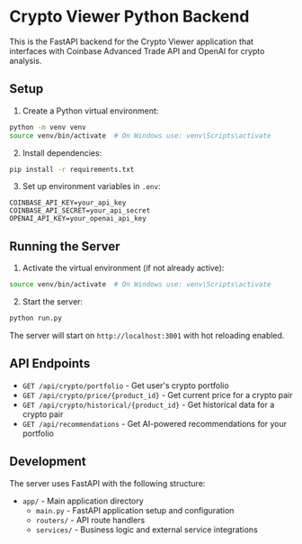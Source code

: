 # Crypto Viewer Python Backend

This is the FastAPI backend for the Crypto Viewer application that interfaces with Coinbase Advanced Trade API and OpenAI for crypto analysis.

## Setup

1. Create a Python virtual environment:
```bash
python -m venv venv
source venv/bin/activate  # On Windows use: venv\Scripts\activate
```

2. Install dependencies:
```bash
pip install -r requirements.txt
```

3. Set up environment variables in `.env`:
```
COINBASE_API_KEY=your_api_key
COINBASE_API_SECRET=your_api_secret
OPENAI_API_KEY=your_openai_api_key
```

## Running the Server

1. Activate the virtual environment (if not already active):
```bash
source venv/bin/activate  # On Windows use: venv\Scripts\activate
```

2. Start the server:
```bash
python run.py
```

The server will start on `http://localhost:3001` with hot reloading enabled.

## API Endpoints

- `GET /api/crypto/portfolio` - Get user's crypto portfolio
- `GET /api/crypto/price/{product_id}` - Get current price for a crypto pair
- `GET /api/crypto/historical/{product_id}` - Get historical data for a crypto pair
- `GET /api/recommendations` - Get AI-powered recommendations for your portfolio

## Development

The server uses FastAPI with the following structure:
- `app/` - Main application directory
  - `main.py` - FastAPI application setup and configuration
  - `routers/` - API route handlers
  - `services/` - Business logic and external service integrations
